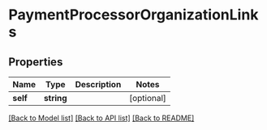 # PaymentProcessorOrganizationLinks

## Properties
Name | Type | Description | Notes
------------ | ------------- | ------------- | -------------
**self** | **string** |  | [optional] 

[[Back to Model list]](../README.md#documentation-for-models) [[Back to API list]](../README.md#documentation-for-api-endpoints) [[Back to README]](../README.md)


